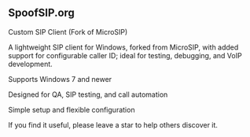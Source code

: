 ## SpoofSIP.org

Custom SIP Client (Fork of MicroSIP)

A lightweight SIP client for Windows, forked from MicroSIP, with added support for configurable caller ID; ideal for testing, debugging, and VoIP development.

Supports Windows 7 and newer

Designed for QA, SIP testing, and call automation

Simple setup and flexible configuration

If you find it useful, please leave a star to help others discover it.
